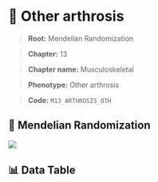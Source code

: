 # 🧪 Other arthrosis

> **Root:** Mendelian Randomization

> **Chapter:** 13  

> **Chapter name:** Musculoskeletal

> **Phenotype:** Other arthrosis  

> **Code:** `M13_ARTHROSIS_OTH`

## 🧬 Mendelian Randomization  

<img src="/MR/Figures/Forward/M13_ARTHROSIS_OTH.png"/>

## 📊 Data Table

<CsvTableMRF src="/public/MR/Data/Forward/M13_ARTHROSIS_OTH.csv"/>
